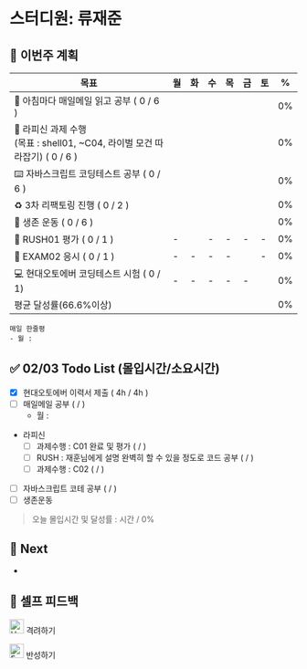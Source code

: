 # 스터디원: 류재준

## 🚀 이번주 계획

| 목표                            | 월   | 화   | 수   | 목   | 금   | 토   | %   |
| ------------------------------- | --- | --- | --- | --- | --- | --- | --- |
| 📰 아침마다 매일메일 읽고 공부 ( 0 / 6 ) ||||||| 0% |
| 📌 라피신 과제 수행 <br/>(목표 : shell01, ~C04, 라이벌 모건 따라잡기) ( 0 / 6 ) ||||||| 0%  |
| ⌨️ 자바스크립트 코딩테스트 공부 ( 0 / 6 )      ||||||| 0% |
| ♻️ 3차 리팩토링 진행 ( 0 / 2 )         ||||||| 0% |
| 💪 생존 운동 ( 0 / 6 )               ||||||| 0% |
| 💃 RUSH01 평가 ( 0 / 1 )            |-||-|-|-|-| 0% |
| 💯 EXAM02 응시 ( 0 / 1 )            |-|-|-|-||-| 0% |
| 💻 현대오토에버 코딩테스트 시험 ( 0 / 1)       |-|-|-|-|-|| 0% |
| 평균 달성률(66.6%이상)      |||||||  0% |


```text
매일 한줄평
- 월 : 
```

## ✅ 02/03 Todo List (몰입시간/소요시간) 
- [x] 현대오토에버 이력서 제출 ( 4h / 4h )
- [ ] 매일메일 공부 (  /  )
  - 월 : 
- 라피신
  - [ ] 과제수행 : C01 완료 및 평가 (  /  )
  - [ ] RUSH : 재훈님에게 설명 완벽히 할 수 있을 정도로 코드 공부 (  /  )
  - [ ] 과제수행 : C02 (  /  )
- [ ] 자바스크립트 코테 공부 (  /  )
- [ ] 생존운동
> 오늘 몰입시간 및 달성률 : 시간 / 0%

## 🌱 Next
- 

## 🎉 셀프 피드백

<img src="https://raw.githubusercontent.com/Tarikul-Islam-Anik/Animated-Fluent-Emojis/master/Emojis/Smilies/Hugging%20Face.png" alt="Hugging Face" width="25" height="25"> 격려하기</img>

> 

<img src="https://raw.githubusercontent.com/Tarikul-Islam-Anik/Animated-Fluent-Emojis/master/Emojis/Smilies/Face%20with%20Monocle.png" alt="Face with Monocle" width="25" height="25"> 반성하기</img>

> 

